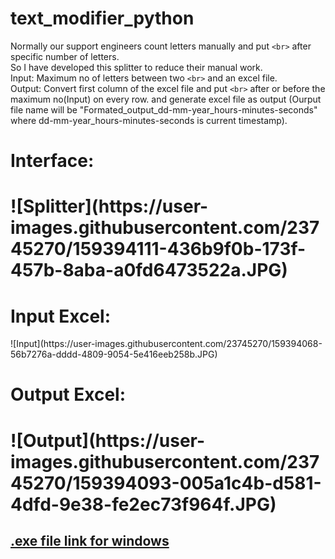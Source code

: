 # text_modifier_python


Normally our support engineers count letters manually and put `<br>` after specific number of letters. <br>
So I have developed this splitter to reduce their manual work.<br>
Input: Maximum no of letters between two `<br>` and an excel file.<br>
Output: Convert first column of the excel file and put `<br>` after or before the maximum no(Input) on every row. and generate excel file as output (Ourput file name will be "Formated_output_dd-mm-year_hours-minutes-seconds" where dd-mm-year_hours-minutes-seconds is current timestamp). 
<br>

<h1>Interface:<h1>
![Splitter](https://user-images.githubusercontent.com/23745270/159394111-436b9f0b-173f-457b-8aba-a0fd6473522a.JPG)

  <h1>Input Excel:</h1>
![Input](https://user-images.githubusercontent.com/23745270/159394068-56b7276a-dddd-4809-9054-5e416eeb258b.JPG)
  
<h1>Output Excel:<h1>
![Output](https://user-images.githubusercontent.com/23745270/159394093-005a1c4b-d581-4dfd-9e38-fe2ec73f964f.JPG)

<br>

<h2>
<a href="https://github.com/CSEKU160212/text_modifier_python/raw/main/V3/dist/SentenceFormatter_Excel_File_v3.exe">.exe file link for windows</a>
</h2>

